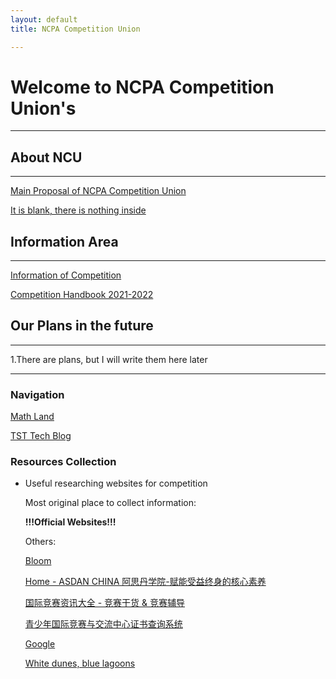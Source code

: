 ```yaml
---
layout: default
title: NCPA Competition Union

---
```


# Welcome to NCPA Competition Union's

---

## About NCU
---
[Main Proposal of NCPA Competition Union](files/Main_Proposal_of_NCPA_Competition_Union.md)

[It is blank, there is nothing inside](files/It_is_blank,_there_is_nothing_inside.md)




## Information Area
---

[Information of Competition](files/Information_of_Competition.csv)

[Competition Handbook 2021-2022](files/Competition_Handbook.md)




## Our Plans in the future
---
1.There are plans, but I will write them here later

---

### Navigation

[Math Land](math/math.md)

[TST Tech Blog](https://sites.ncpachina.org/tst/)

### Resources Collection

- Useful researching websites for competition

    Most original place to collect information:

    **!!!Official Websites!!!**

    Others:

    [Bloom](https://www.webloom.cn/bloom_web/#/)

    [Home - ASDAN CHINA 阿思丹学院-赋能受益终身的核心素养](http://www.seedasdan.org/)

    [国际竞赛资讯大全 - 竞赛干货 & 竞赛辅导](https://www.linstitute.net/contests)

    [青少年国际竞赛与交流中心证书查询系统](http://itccc.org.cn/)

    [Google](http://google.com/)

    [White dunes, blue lagoons](https://www.bing.com/)
